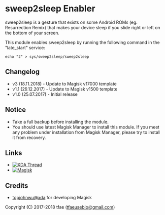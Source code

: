 sweep2sleep Enabler
==========

sweep2sleep is a gesture that exists on some Android ROMs (eg. Resurrection Remix) that makes your device sleep if you slide right or left on the bottom of your screen.

This module enables sweep2sleep by running the following command in the "late_start" service:

`echo "2" > sys/sweep2sleep/sweep2sleep`


## Changelog
* v3   (18.11.2018) - Update to Magisk v17000 template
* v1.1 (29.12.2017) - Update to Magisk v1500 template
* v1.0 (25.07.2017) - Initial release


## Notice
* Take a full backup before installing the module.
* You should use latest Magisk Manager to install this module. If you meet any problem under installation from Magisk Manager, please try to install it from recovery.


## Links
* [![XDA Thread](https://img.shields.io/badge/XDA-Thread-orange.svg)](https://forum.xda-developers.com/apps/magisk/magisk-sweep2sleep-enabler-t3681631)
* [![Magisk](https://img.shields.io/badge/Magisk-v17%2B-brightgreen.svg)](https://forum.xda-developers.com/apps/magisk/official-magisk-v7-universal-systemless-t3473445)


## Credits
* <a href="https://forum.xda-developers.com/member.php?u=4470081">topjohnwu@xda</a> for developing Magisk


Copyright (C) 2017-2018 tfae (tfaeusebio@gmail.com)
